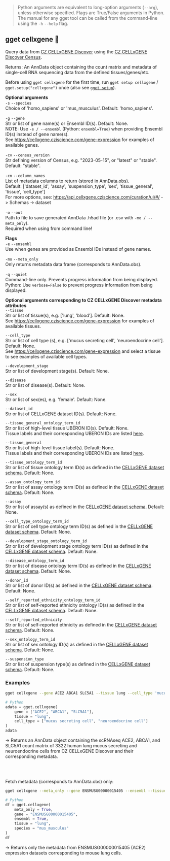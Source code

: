 > Python arguments are equivalent to long-option arguments (`--arg`), unless otherwise specified. Flags are True/False arguments in Python.  The manual for any gget tool can be called from the command-line using the `-h` `--help` flag.  
## gget cellxgene 🍱  
Query data from [CZ CELLxGENE Discover](https://cellxgene.cziscience.com/) using the [CZ CELLxGENE Discover Census](https://github.com/chanzuckerberg/cellxgene-census).  

Returns: An AnnData object containing the count matrix and metadata of single-cell RNA sequencing data from the defined tissues/genes/etc.  

Before using `gget cellxgene` for the first time, run `gget setup cellxgene` / `gget.setup("cellxgene")` once (also see [`gget setup`](setup.md)).  

**Optional arguments**  
`-s` `--species`  
Choice of 'homo_sapiens' or 'mus_musculus'. Default: 'homo_sapiens'.  

`-g` `--gene`  
 Str or list of gene name(s) or Ensembl ID(s). Default: None.  
 NOTE: Use `-e / --ensembl` (Python: `ensembl=True`) when providing Ensembl ID(s) instead of gene name(s).  
 See https://cellxgene.cziscience.com/gene-expression for examples of available genes.  

 `-cv` `--census_version`  
 Str defining version of Census, e.g. "2023-05-15", or "latest" or "stable". Default: "stable".  

`-cn` `--column_names`  
List of metadata columns to return (stored in AnnData.obs).  
Default: ['dataset_id', 'assay', 'suspension_type', 'sex', 'tissue_general', 'tissue', 'cell_type']  
For more options, see: https://api.cellxgene.cziscience.com/curation/ui/#/ -> Schemas -> dataset  

`-o` `--out`   
Path to file to save generated AnnData .h5ad file (or .csv with `-mo / --meta_only`).  
Required when using from command line!  

**Flags**  
`-e` `--ensembl`  
Use when genes are provided as Ensembl IDs instead of gene names.  

`-mo` `--meta_only`  
Only returns metadata data frame (corresponds to AnnData.obs).  

`-q` `--quiet`   
Command-line only. Prevents progress information from being displayed.  
Python: Use `verbose=False` to prevent progress information from being displayed.  

**Optional arguments corresponding to CZ CELLxGENE Discover metadata attributes**  
`--tissue`  
Str or list of tissue(s), e.g. ['lung', 'blood']. Default: None.  
See https://cellxgene.cziscience.com/gene-expression for examples of available tissues.  

`--cell_type`  
Str or list of cell type (s), e.g. ['mucus secreting cell', 'neuroendocrine cell']. Default: None.  
See https://cellxgene.cziscience.com/gene-expression and select a tissue to see examples of available cell types.  

`--development_stage`  
Str or list of development stage(s). Default: None.  

`--disease`  
Str or list of disease(s). Default: None.  

`--sex`  
Str or list of sex(es), e.g. 'female'. Default: None.  

`--dataset_id`  
Str or list of CELLxGENE dataset ID(s). Default: None.  

`--tissue_general_ontology_term_id`  
Str or list of high-level tissue UBERON ID(s). Default: None.  
Tissue labels and their corresponding UBERON IDs are listed [here](https://github.com/chanzuckerberg/single-cell-data-portal/blob/9b94ccb0a2e0a8f6182b213aa4852c491f6f6aff/backend/wmg/data/tissue_mapper.py).  

`--tissue_general`  
Str or list of high-level tissue label(s). Default: None.  
Tissue labels and their corresponding UBERON IDs are listed [here](https://github.com/chanzuckerberg/single-cell-data-portal/blob/9b94ccb0a2e0a8f6182b213aa4852c491f6f6aff/backend/wmg/data/tissue_mapper.py).  

`--tissue_ontology_term_id`  
Str or list of tissue ontology term ID(s) as defined in the [CELLxGENE dataset schema](https://github.com/chanzuckerberg/single-cell-curation/tree/main/schema). Default: None.  

`--assay_ontology_term_id`  
Str or list of assay ontology term ID(s) as defined in the [CELLxGENE dataset schema](https://github.com/chanzuckerberg/single-cell-curation/tree/main/schema). Default: None.  

`--assay`  
Str or list of assay(s) as defined in the [CELLxGENE dataset schema](https://github.com/chanzuckerberg/single-cell-curation/tree/main/schema). Default: None.  

`--cell_type_ontology_term_id`  
Str or list of cell type ontology term ID(s) as defined in the [CELLxGENE dataset schema](https://github.com/chanzuckerberg/single-cell-curation/tree/main/schema). Default: None.  

`--development_stage_ontology_term_id`  
Str or list of development stage ontology term ID(s) as defined in the [CELLxGENE dataset schema](https://github.com/chanzuckerberg/single-cell-curation/tree/main/schema). Default: None.  

`--disease_ontology_term_id`  
Str or list of disease ontology term ID(s) as defined in the [CELLxGENE dataset schema](https://github.com/chanzuckerberg/single-cell-curation/tree/main/schema). Default: None.  

`--donor_id`  
Str or list of donor ID(s) as defined in the [CELLxGENE dataset schema](https://github.com/chanzuckerberg/single-cell-curation/tree/main/schema). Default: None.  

`--self_reported_ethnicity_ontology_term_id`  
Str or list of self-reported ethnicity ontology ID(s) as defined in the [CELLxGENE dataset schema](https://github.com/chanzuckerberg/single-cell-curation/tree/main/schema). Default: None.  

`--self_reported_ethnicity`  
Str or list of self-reported ethnicity as defined in the [CELLxGENE dataset schema](https://github.com/chanzuckerberg/single-cell-curation/tree/main/schema). Default: None.  

`--sex_ontology_term_id`  
Str or list of sex ontology ID(s) as defined in the [CELLxGENE dataset schema](https://github.com/chanzuckerberg/single-cell-curation/tree/main/schema). Default: None.  

`--suspension_type`  
Str or list of suspension type(s) as defined in the [CELLxGENE dataset schema](https://github.com/chanzuckerberg/single-cell-curation/tree/main/schema). Default: None.  

  
### Examples
```bash
gget cellxgene --gene ACE2 ABCA1 SLC5A1 --tissue lung --cell_type 'mucus secreting cell' 'neuroendocrine cell' -o example_adata.h5ad
```
```python
# Python
adata = gget.cellxgene(
    gene = ["ACE2", "ABCA1", "SLC5A1"],
    tissue = "lung",
    cell_type = ["mucus secreting cell", "neuroendocrine cell"]
)
adata
```
&rarr; Returns an AnnData object containing the scRNAseq ACE2, ABCA1, and SLC5A1 count matrix of 3322 human lung mucus secreting and neuroendocrine cells from CZ CELLxGENE Discover and their corresponding metadata.  

<br/><br/>

Fetch metadata (corresponds to AnnData.obs) only:  
```bash
gget cellxgene --meta_only --gene ENSMUSG00000015405 --ensembl --tissue lung --species mus_musculus -o example_meta.csv
```
```python
# Python
df = gget.cellxgene(
    meta_only = True,
    gene = "ENSMUSG00000015405",
    ensembl = True,
    tissue = "lung",  
    species = "mus_musculus"
)
df
```
&rarr; Returns only the metadata from ENSMUSG00000015405 (ACE2) expression datasets corresponding to mouse lung cells.  
